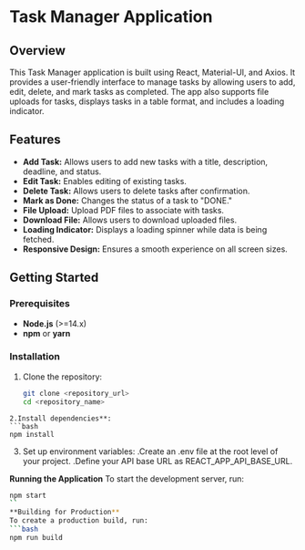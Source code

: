 # Task Manager Application

## Overview
This Task Manager application is built using React, Material-UI, and Axios. It provides a user-friendly interface to manage tasks by allowing users to add, edit, delete, and mark tasks as completed. The app also supports file uploads for tasks, displays tasks in a table format, and includes a loading indicator.

## Features
- **Add Task:** Allows users to add new tasks with a title, description, deadline, and status.
- **Edit Task:** Enables editing of existing tasks.
- **Delete Task:** Allows users to delete tasks after confirmation.
- **Mark as Done:** Changes the status of a task to "DONE."
- **File Upload:** Upload PDF files to associate with tasks.
- **Download File:** Allows users to download uploaded files.
- **Loading Indicator:** Displays a loading spinner while data is being fetched.
- **Responsive Design:** Ensures a smooth experience on all screen sizes.


## Getting Started

### Prerequisites
- **Node.js** (>=14.x)
- **npm** or **yarn**

### Installation
1. Clone the repository:
   ```bash
   git clone <repository_url>
   cd <repository_name>
```
2.Install dependencies**:
```bash
npm install
```
3. Set up environment variables:
.Create an .env file at the root level of your project.
.Define your API base URL as REACT_APP_API_BASE_URL.

**Running the Application**
To start the development server, run:
```bash
npm start
``
**Building for Production**
To create a production build, run:
```bash
npm run build
```